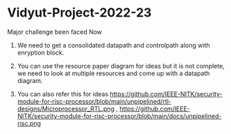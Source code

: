 # Vidyut-Project-2022-23


Major challenge been faced Now
1) We need to get a consolidated datapath and controlpath along with enryption block.

2) You can use the resource paper diagram for ideas but it is not complete, we need to look at multiple resources and come up with a datapath diagram.

3) You can also refer this for ideas <https://github.com/IEEE-NITK/security-module-for-risc-processor/blob/main/unpipelined/rtl-designs/Microprocessor_RTL.png> , <https://github.com/IEEE-NITK/security-module-for-risc-processor/blob/main/docs/unpipelined-risc.png>
